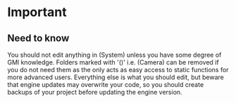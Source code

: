 # Important

## Need to know
You should not edit anything in (System) unless you have some degree of GMl knowledge.
Folders marked with '()' i.e. (Camera) can be removed if you do not need them as the only
acts as easy access to static functions for more advanced users.
Everything else is what you should edit, but beware that engine updates may overwrite your code,
so you should create backups of your project before updating the engine version.